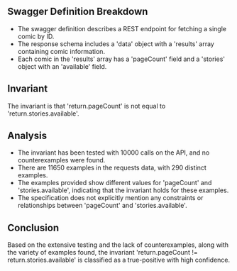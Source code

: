 ## Swagger Definition Breakdown
- The swagger definition describes a REST endpoint for fetching a single comic by ID.
- The response schema includes a 'data' object with a 'results' array containing comic information.
- Each comic in the 'results' array has a 'pageCount' field and a 'stories' object with an 'available' field.

## Invariant
The invariant is that 'return.pageCount' is not equal to 'return.stories.available'.

## Analysis
- The invariant has been tested with 10000 calls on the API, and no counterexamples were found.
- There are 11650 examples in the requests data, with 290 distinct examples.
- The examples provided show different values for 'pageCount' and 'stories.available', indicating that the invariant holds for these examples.
- The specification does not explicitly mention any constraints or relationships between 'pageCount' and 'stories.available'.

## Conclusion
Based on the extensive testing and the lack of counterexamples, along with the variety of examples found, the invariant 'return.pageCount != return.stories.available' is classified as a true-positive with high confidence.

